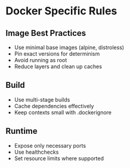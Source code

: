 # Docker Specific Rules

## Image Best Practices
- Use minimal base images (alpine, distroless)
- Pin exact versions for determinism
- Avoid running as root
- Reduce layers and clean up caches

## Build
- Use multi-stage builds
- Cache dependencies effectively
- Keep contexts small with .dockerignore

## Runtime
- Expose only necessary ports
- Use healthchecks
- Set resource limits where supported

